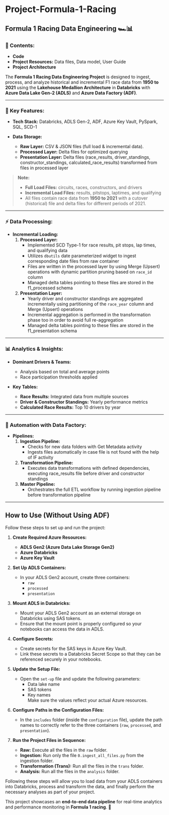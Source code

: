 # Project-Formula-1-Racing

## Formula 1 Racing Data Engineering 🏎️📊

### 📑 Contents:
- **Code**
- **Project Resources:** Data files, Data model, User Guide
- **Project Architecture**

The **Formula 1 Racing Data Engineering Project** is designed to ingest, process, and analyze historical and incremental F1 race data from **1950 to 2021** using the **Lakehouse Medallion Architecture** in **Databricks** with **Azure Data Lake Gen-2 (ADLS)** and **Azure Data Factory (ADF)**.

---

### 🚀 Key Features:

- **Tech Stack:** Databricks, ADLS Gen-2, ADF, Azure Key Vault, PySpark, SQL, SCD-1

- **Data Storage:**
  - **Raw Layer:** CSV & JSON files (full load & incremental data).
  - **Processed Layer:** Delta files for optimized querying
  - **Presentation Layer:** Delta files (race_results, driver_standings, constructor_standings, calculated_race_results) transformed from files in processed layer

> **Note:** 
> - **Full Load Files:** circuits, races, constructors, and drivers  
> - **Incremental Load Files:** results, pitstops, laptimes, and qualifying  
> - All files contain race data from **1950 to 2021** with a cutover (historical) file and delta files for different periods of 2021.

---

### ⚡ Data Processing:

- **Incremental Loading:**
  1. **Processed Layer:** 
     - Implemented SCD Type-1 for race results, pit stops, lap times, and qualifying data
     - Utilizes `dbutils` date parameterized widget to ingest corresponding date files from raw container
     - Files are written in the processed layer by using Merge (Upsert) operations with dynamic partition pruning based on `race_id` column
     - Managed delta tables pointing to these files are stored in the f1_processed schema
  2. **Presentation Layer:** 
     - Yearly driver and constructor standings are aggregated incrementally using partitioning of the `race_year` column and Merge (Upsert) operations
     - Incremental aggregation is performed in the transformation phase too in order to avoid full re-aggregation
     - Managed delta tables pointing to these files are stored in the f1_presentation schema

---

### 📊 Analytics & Insights:

- **Dominant Drivers & Teams:** 
  - Analysis based on total and average points
  - Race participation thresholds applied

- **Key Tables:**
  - **Race Results:** Integrated data from multiple sources
  - **Driver & Constructor Standings:** Yearly performance metrics
  - **Calculated Race Results:** Top 10 drivers by year

---

### 🔄 Automation with Data Factory:

- **Pipelines:**
  1. **Ingestion Pipeline:** 
     - Checks for new data folders with Get Metadata activity
     - Ingests files automatically in case file is not found with the help of IF activity
  2. **Transformation Pipeline:** 
     - Executes data transformations with defined dependencies, executing race_results file before driver and constructor standings
  3. **Master Pipeline:** 
     - Orchestrates the full ETL workflow by running ingestion pipeline before transformation pipeline

---

## How to Use (Without Using ADF)

Follow these steps to set up and run the project:

1. **Create Required Azure Resources:**
   - **ADLS Gen2 (Azure Data Lake Storage Gen2)**
   - **Azure Databricks**
   - **Azure Key Vault**

2. **Set Up ADLS Containers:**
   - In your ADLS Gen2 account, create three containers:
     - `raw`
     - `processed`
     - `presentation`

3. **Mount ADLS in Databricks:**
   - Mount your ADLS Gen2 account as an external storage on Databricks using SAS tokens.
   - Ensure that the mount point is properly configured so your notebooks can access the data in ADLS.

4. **Configure Secrets:**
   - Create secrets for the SAS keys in Azure Key Vault.
   - Link these secrets to a Databricks Secret Scope so that they can be referenced securely in your notebooks.

5. **Update the Setup File:**
   - Open the `set-up` file and update the following parameters:
     - Data lake name
     - SAS tokens
     - Key names  
   Make sure the values reflect your actual Azure resources.

6. **Configure Paths in the Configuration Files:**
   - In the `includes` folder (inside the `configuration` file), update the path names to correctly refer to the three containers (`raw`, `processed`, and `presentation`).

7. **Run the Project Files in Sequence:**
   - **Raw:** Execute all the files in the `raw` folder.
   - **Ingestion:** Run only the file `0.ingest_all_files.py` from the ingestion folder.
   - **Transformation (Trans):** Run all the files in the `trans` folder.
   - **Analysis:** Run all the files in the `analysis` folder.

Following these steps will allow you to load data from your ADLS containers into Databricks, process and transform the data, and finally perform the necessary analyses as part of your project.

This project showcases an **end-to-end data pipeline** for real-time analytics and performance monitoring in **Formula 1 racing**. 🎽



